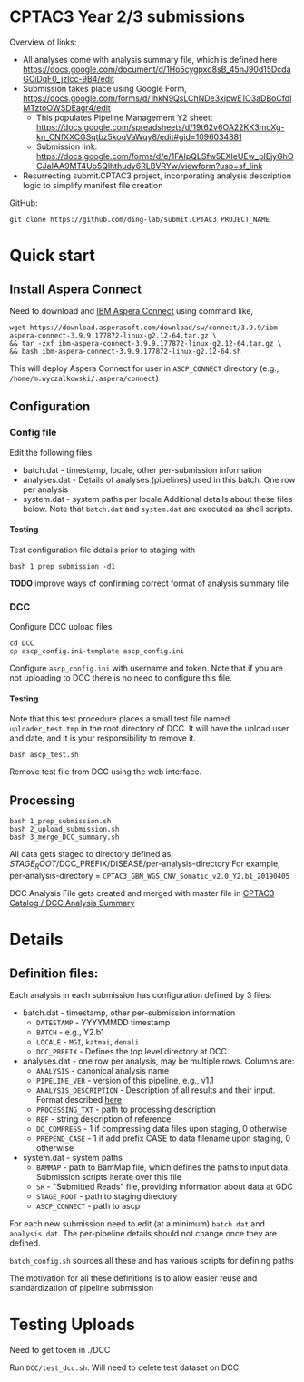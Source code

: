 # CPTAC3 Year 2/3 submissions

Overview of links:
* All analyses come with analysis summary file, which is defined here
    https://docs.google.com/document/d/1Ho5cygpxd8sB_45nJ90d15DcdaGCiDqF0_jzIcc-9B4/edit
* Submission takes place using Google Form, https://docs.google.com/forms/d/1hkN9QsLChNDe3xipwE1O3aDBoCfdIMTztoOWSDEagr4/edit
  * This populates Pipeline Management Y2 sheet: https://docs.google.com/spreadsheets/d/19t62v6OA22KK3moXg-kn_CNfXXCGSqtbz5koqVaWqy8/edit#gid=1096034881
  * Submission link: https://docs.google.com/forms/d/e/1FAIpQLSfw5EXIeUEw_pIEjyGhOCJaIAA9MT4Ub5Qlhthudy6RLBVRYw/viewform?usp=sf_link
* Resurrecting submit.CPTAC3 project, incorporating analysis description logic to simplify manifest file creation

GitHub:
```
git clone https://github.com/ding-lab/submit.CPTAC3 PROJECT_NAME
```

# Quick start

## Install Aspera Connect

Need to download and [IBM Aspera Connect](https://downloads.asperasoft.com/en/downloads/8?list) using command like,
```
wget https://download.asperasoft.com/download/sw/connect/3.9.9/ibm-aspera-connect-3.9.9.177872-linux-g2.12-64.tar.gz \
&& tar -zxf ibm-aspera-connect-3.9.9.177872-linux-g2.12-64.tar.gz \
&& bash ibm-aspera-connect-3.9.9.177872-linux-g2.12-64.sh
```
This will deploy Aspera Connect for user in `ASCP_CONNECT` directory (e.g., `/home/m.wyczalkowski/.aspera/connect`)

## Configuration

### Config file 

Edit the following files.  
* batch.dat - timestamp, locale, other per-submission information
* analyses.dat - Details of analyses (pipelines) used in this batch.  One row per analysis 
* system.dat - system paths per locale
Additional details about these files below.  Note that `batch.dat` and `system.dat` are executed as shell scripts.

#### Testing

Test configuration file details prior to staging with
```
bash 1_prep_submission -d1
```
**TODO** improve ways of confirming correct format of analysis summary file


### DCC
Configure DCC upload files.  
```
cd DCC
cp ascp_config.ini-template ascp_config.ini
```
Configure `ascp_config.ini` with username and token.  Note that if you are not
uploading to DCC there is no need to configure this file.

#### Testing
Note that this test procedure places a small test file named `uploader_test.tmp` in the root directory of DCC.
It will have the upload user and date, and it is your responsibility to remove it.
```
bash ascp_test.sh
```
Remove test file from DCC using the web interface.

## Processing

```
bash 1_prep_submission.sh
bash 2_upload_submission.sh
bash 3_merge_DCC_summary.sh
```

All data gets staged to directory defined as,
  $STAGE_ROOT/$DCC_PREFIX/DISEASE/per-analysis-directory
For example, per-analysis-directory = `CPTAC3_GBM_WGS_CNV_Somatic_v2.0_Y2.b1_20190405`

DCC Analysis File gets created and merged with master file in 
[CPTAC3 Catalog / DCC Analysis Summary](https://github.com/ding-lab/CPTAC3.catalog/tree/master/DCC_Analysis_Summary)



# Details
## Definition files:

Each analysis in each submission has configuration defined by 3 files:
* batch.dat - timestamp, other per-submission information
  * `DATESTAMP` - YYYYMMDD timestamp
  * `BATCH` - e.g., Y2.b1
  * `LOCALE` - `MGI`, `katmai`, `denali`
  * `DCC_PREFIX` - Defines the top level directory at DCC.
* analyses.dat - one row per analysis, may be multiple rows.  Columns are:
  * `ANALYSIS` - canonical analysis name
  * `PIPELINE_VER` - version of this pipeline, e.g., v1.1
  * `ANALYSIS_DESCRIPTION` - Description of all results and their input.  Format described [here](https://docs.google.com/document/d/1Ho5cygpxd8sB_45nJ90d15DcdaGCiDqF0_jzIcc-9B4/edit)
  * `PROCESSING_TXT` - path to processing description
  * `REF` - string description of reference
  * `DO_COMPRESS` - 1 if compressing data files upon staging, 0 otherwise
  * `PREPEND_CASE` - 1 if add prefix CASE to data filename upon staging, 0 otherwise
* system.dat - system paths
  * `BAMMAP` - path to BamMap file, which defines the paths to input data.  Submission scripts iterate over this file
  * `SR` - "Submitted Reads" file, providing information about data at GDC
  * `STAGE_ROOT` - path to staging directory
  * `ASCP_CONNECT` - path to ascp

For each new submission need to edit (at a minimum) `batch.dat` and `analysis.dat`.  The per-pipeline 
details should not change once they are defined.

`batch_config.sh` sources all these and has various scripts for defining paths

The motivation for all these definitions is to allow easier reuse and standardization of pipeline submission

# Testing Uploads

Need to get token in ./DCC

Run `DCC/test_dcc.sh`.  Will need to delete test dataset on DCC.
